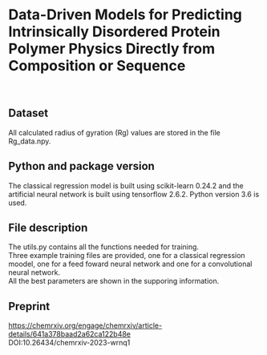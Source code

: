 # Data-Driven Models for Predicting Intrinsically Disordered Protein Polymer Physics Directly from Composition or Sequence
<br>

## Dataset
All calculated radius of gyration (Rg) values are stored in the file Rg_data.npy.
<br>

## Python and package version
The classical regression model is built using scikit-learn 0.24.2 and the artificial neural network is built using tensorflow 2.6.2. Python version 3.6 is used.
<br>

## File description
The utils.py contains all the functions needed for training.
<br>
Three example training files are provided, one for a classical regression moodel, one for a feed foward neural network and one for a convolutional neural network. 
<br>
All the best parameters are shown in the supporing information.

## Preprint
https://chemrxiv.org/engage/chemrxiv/article-details/641a378baad2a62ca122b48e
<br>
DOI:10.26434/chemrxiv-2023-wrnq1
